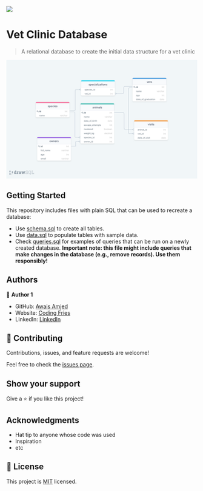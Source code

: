 ![](https://img.shields.io/badge/Microverse-blueviolet)

# Vet Clinic Database

> A relational database to create the initial data structure for a vet clinic

![schema](./schema.png)

## Getting Started

This repository includes files with plain SQL that can be used to recreate a database:

- Use [schema.sql](./schema.sql) to create all tables.
- Use [data.sql](./data.sql) to populate tables with sample data.
- Check [queries.sql](./queries.sql) for examples of queries that can be run on a newly created database. **Important note: this file might include queries that make changes in the database (e.g., remove records). Use them responsibly!**


## Authors

👤 **Author 1**

- GitHub: [Awais Amjed](https://github.com/awais-amjed)
- Website: [Coding Fries](https://codingfries.com)
- LinkedIn: [LinkedIn](https://www.linkedin.com/in/awais-amjed)

## 🤝 Contributing

Contributions, issues, and feature requests are welcome!

Feel free to check the [issues page](../../issues/).

## Show your support

Give a ⭐️ if you like this project!

## Acknowledgments

- Hat tip to anyone whose code was used
- Inspiration
- etc

## 📝 License

This project is [MIT](./LICENSE) licensed.

